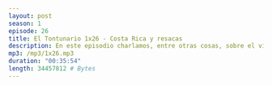 ```yaml
---
layout: post
season: 1
episode: 26
title: El Tontunario 1x26 - Costa Rica y resacas
description: En este episodio charlamos, entre otras cosas, sobre el viaje a Costa Rica de Rodrigo, la fauna y la resaca
mp3: /mp3/1x26.mp3
duration: "00:35:54"
length: 34457812 # Bytes
---
```


